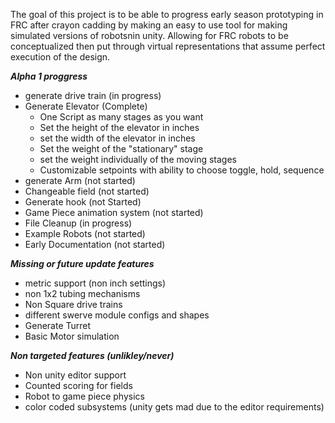 The goal of this project is to be able to progress early season prototyping in FRC after crayon cadding by making an easy to use tool for making simulated versions of robotsnin unity. Allowing for FRC robots to be conceptualized then put through virtual representations that assume perfect execution of the design.

***Alpha 1 proggress***
- generate drive train (in progress)
- Generate Elevator (Complete)
    - One Script as many stages as you want
    - Set the height of the elevator in inches
    - set the width of the elevator in inches
    - Set the weight of the "stationary" stage
    - set the weight individually of the moving stages
    - Customizable setpoints with ability to choose toggle, hold, sequence
- generate Arm (not started)
- Changeable field (not started)
- Generate hook (not Started)
- Game Piece animation system (not started)
- File Cleanup (in progress)
- Example Robots (not started)
- Early Documentation (not started)

***Missing or future update features***
- metric support (non inch settings)
- non 1x2 tubing mechanisms
- Non Square drive trains
- different swerve module configs and shapes
- Generate Turret
- Basic Motor simulation

***Non targeted features (unlikley/never)***
- Non unity editor support
- Counted scoring for fields
- Robot to game piece physics
- color coded subsystems (unity gets mad due to the editor requirements)
